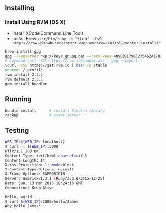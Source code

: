 
## Installing

### Install Using RVM (OS X)

* Install XCode Command Line Tools
* Install Brew `/usr/bin/ruby -e "$(curl -fsSL https://raw.githubusercontent.com/Homebrew/install/master/install)"`

```bash
brew install gpg
gpg --keyserver hkp://keys.gnupg.net --recv-keys 409B6B1796C275462A1703113804BB82D39DC0E3
# command curl -sSL https://rvm.io/mpapis.asc | gpg --import -
\curl -sSL https://get.rvm.io | bash -s stable
source ~/.profile
rvm install 2.3.0
rvm default 2.3.0
gem install bundler
```

## Running

```bash
bundle install      # install Sinatra library
rackup              # start server
```


## Testing

```bash
WEB_IP=${WEB_IP:-localhost}
$ curl -i ${WEB_IP}:5000
HTTP/1.1 200 OK
Content-Type: text/html;charset=utf-8
Content-Length: 14
X-Xss-Protection: 1; mode=block
X-Content-Type-Options: nosniff
X-Frame-Options: SAMEORIGIN
Server: WEBrick/1.3.1 (Ruby/2.3.0/2015-12-25)
Date: Sun, 13 Mar 2016 18:24:16 GMT
Connection: Keep-Alive

Hello, world!
$ curl ${WEB_IP}:3000/hello/James
Why Hello James!
```
